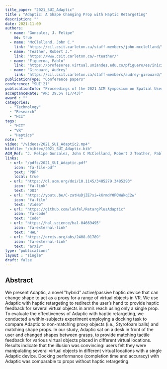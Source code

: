 ```yaml
---
title_paper: "2021_SUI_Adaptic"
title : "Adaptic: A Shape Changing Prop with Haptic Retargeting"
description: ""
date: 2021-11-09
authors:
  - name: "Gonzalez, J. Felipe" 
    me: true
  - name: "McClelland, John C."
    link: "https://cil.csit.carleton.ca/staff-members/john-mcclelland/"
  - name: "Teather, Robert J."
    link: "https://www.csit.carleton.ca/~rteather/"
  - name: "Figueroa, Pablo"
    link: "https://profesores.virtual.uniandes.edu.co/pfiguero/es/inicio/"
  - name: "Girouard, Audrey"
    link: "https://cil.csit.carleton.ca/staff-members/audrey-girouard/"
publicationType: "Conference papers"
conference: "SUI'21"
publicationInfo: "Proceedings of the 2021 ACM Symposium on Spatial User Interaction"
acceptanceRate: "AR: 39.5% (17/43)"
award : ""
categories:
  - "Technology"
  - "Research"
  - "HCI"
tags:
  - "HCI"
  - "VR"
  - "Haptics"
note: ""
video: "/videos/2021_SUI_Adaptic2.mp4"
bibfile: "/bibtex/2021_SUI_Adaptic.bib"
ACM_Ref: "J. Felipe Gonzalez, John C McClelland, Robert J Teather, Pablo Figueroa, and Audrey Girouard. 2021. Adaptic: A Shape Changing Prop with Haptic Retargeting. In Proceedings of the 2021 ACM Symposium on Spatial User Interaction (SUI '21). Association for Computing Machinery, New York, NY, USA, Article 4, 1–13. https://doi.org/10.1145/3485279.3485293"
links:
  - url: "/pdfs/2021_SUI_Adaptic.pdf"
    icon: "fa-file-pdf"
    text: "PDF"
    local: true
  - url: "https://dl.acm.org/doi/10.1145/3485279.3485293"
    icon: "fa-link"
    text: "DOI"
  - url: "https://youtu.be/C-zatHuDjZE?si=kKrmdY0PQWWkqC2w"
    icon: "fa-film"
    text: "Video"
  - url: "https://github.com/lakfel/RetargPlusAdaptic"
    icon: "fa-code"
    text: "Code"
  - url: "https://hal.science/hal-04669495"
    icon: "fa-external-link"
    text: "HAL"
  - url: "https://arxiv.org/abs/2408.01789"
    icon: "fa-external-link"
    text: "arXiv"
type: "publications"
layout : "single"
draft: false
---
```



## Abstract

We present Adaptic, a novel "hybrid" active/passive haptic device that can change shape to act as a proxy for a range of virtual objects in VR. We use Adaptic with haptic retargeting to redirect the user’s hand to provide haptic feedback for several virtual objects in arm’s reach using only a single prop. To evaluate the effectiveness of Adaptic with haptic retargeting, we conducted a within-subjects experiment employing a docking task to compare Adaptic to non-matching proxy objects (i.e., Styrofoam balls) and matching shape props. In our study, Adaptic sat on a desk in front of the user and changed shapes between grasps, to provide matching tactile feedback for various virtual objects placed in different virtual locations. Results indicate that the illusion was convincing: users felt they were manipulating several virtual objects in different virtual locations with a single Adaptic device. Docking performance (completion time and accuracy) with Adaptic was comparable to props without haptic retargeting.